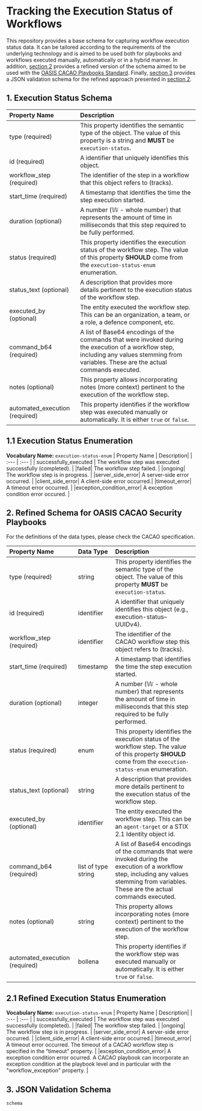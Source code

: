 # Tracking the Execution Status of Workflows

This repository provides a base schema for capturing workflow execution status data. It can be tailored according to the requirements of the underlying technology and is aimed to be used both for playbooks and workflows executed manually, automatically or in a hybrid manner. In addition, [section 2](#2-refined-schema-for-oasis-cacao-security-playbooks) provides a refined version of the schema aimed to be used with the [OASIS CACAO Playbooks Standard](https://www.oasis-open.org/committees/cacao). Finally, [section 3](#3-json-validation-schema) provides a JSON validation schema for the refined approach presented in [section 2](#2-refined-schema-for-oasis-cacao-security-playbooks).

## 1. Execution Status Schema
| Property Name | Description|
| :--- | :--- |
| type (required) | This property identifies the semantic type of the object. The value of this property is a string and **MUST** be `execution-status`. |
| id (required) | A identifier that uniquely identifies this object. |  
| workflow_step (required)| The identifier of the step in a workflow that this object refers to (tracks). |  
| start_time (required) | A timestamp that identifies the time the step execution started. | 
| duration (optional) | A number (𝕎 - whole number) that represents the amount of time in milliseconds that this step required to be fully performed. |
| status (required) | This property identifies the execution status of the workflow step. The value of this property **SHOULD** come from the `execution-status-enum` enumeration. |  
| status_text (optional) | A description that provides more details pertinent to the execution status of the workflow step. |  
| executed_by (optional) | The entity executed the workflow step. This can be an organization, a team,  or a role, a defence component, etc. |  
| command_b64 (required) | A list of Base64 encodings of the commands that were invoked during the execution of a workflow step, including any values stemming from variables. These are the actual commands executed. |  
| notes (optional) | This property allows incorporating notes (more context) pertinent to the execution of the workflow step. |  
| automated_execution (required) | This property identifies if the workflow step was executed manually or automatically. It is either `true` or `false`. |

## 1.1 Execution Status Enumeration
**Vocabulary Name:** `execution-status-enum`
| Property Name | Description|
| :--- | :--- |
| successfully_executed | The workflow step was executed successfully (completed). |
|failed| The workflow step failed. |
|ongoing| The workflow step is in progress. |
|server_side_error| A server-side error occurred. |
|client_side_error| A client-side error occurred.|
|timeout_error| A timeout error occurred. |
|exception_condition_error| A exception condition error occured. |

## 2. Refined Schema for OASIS CACAO Security Playbooks
For the definitions of the data types, please check the CACAO specification.

| Property Name |Data Type| Description|
| :--- | :--- |:--- |
| type (required) |string| This property identifies the semantic type of the object. The value of this property **MUST** be `execution-status`. |
| id (required) | identifier |A identifier that uniquely identifies this object (e.g., execution-status–UUIDv4). |  
| workflow_step (required)|identifier| The identifier of the CACAO workflow step this object refers to (tracks). |  
| start_time (required) |timestamp| A timestamp that identifies the time the step execution started. | 
| duration (optional) |integer| A number (𝕎 - whole number) that represents the amount of time in milliseconds that this step required to be fully performed. |
| status (required) |enum| This property identifies the execution status of the workflow step. The value of this property **SHOULD** come from the `execution-status-enum` enumeration. |  
| status_text (optional) |string| A description that provides more details pertinent to the execution status of the workflow step. |  
| executed_by (optional) |identifier| The entity executed the workflow step. This can be an `agent-target` or a STIX 2.1 Identity object id. |  
| command_b64 (required) |list of type string| A list of Base64 encodings of the commands that were invoked during the execution of a workflow step, including any values stemming from variables. These are the actual commands executed. |  
| notes (optional) |string|This property allows incorporating notes (more context) pertinent to the execution of the workflow step. |  
| automated_execution (required) |bollena| This property identifies if the workflow step was executed manually or automatically. It is either `true` or `false`. |

## 2.1 Refined Execution Status Enumeration
**Vocabulary Name:** `execution-status-enum`
| Property Name | Description|
| :--- | :--- |
| successfully_executed | The workflow step was executed successfully (completed). |
|failed| The workflow step failed. |
|ongoing| The workflow step is in progress. |
|server_side_error| A server-side error occurred. |
|client_side_error| A client-side error occurred.|
|timeout_error| A timeout error occurred. The timeout of a CACAO workflow step is specified in the “timeout” property. |
|exception_condition_error| A exception condition error ocurred. A CACAO playbook can incorporate an exception condition at the playbook level and in particular with the "workflow_exception" property. |

## 3. JSON Validation Schema

```
schema
```

